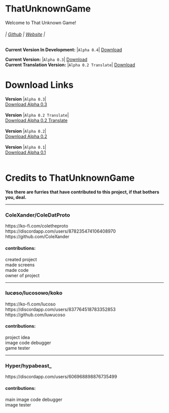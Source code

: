 # ThatUnknownGame
Welcome to That Unknown Game!
<h6>
  
  | [Github](https://github.com/ColeXander/ThatUnknownGame/) | [Website](https://colexander.github.io/ThatUnknownGame/) |
</h6>

<!--Do not include current development version in version branches-->

**Current Version In Development:** |`Alpha 0.4`| [Download](https://github.com/404)<br>
<!--Do not include current developemnt version in version branches-->

**Current Version:** |`Alpha 0.3`| [Download](https://github.com/ColeXander/ThatUnknownGame/archive/refs/tags/v0.3-alpha.zip)<br>
**Current Translation Version:** |`Alpha 0.2 Translate`| [Download](https://github.com/ColeXander/ThatUnknownGame/archive/refs/tags/v0.2-alpha-translate.zip)<br>
# Download Links
**Version** |`Alpha 0.3`|<br>
[Download Alpha 0.3](https://github.com/ColeXander/ThatUnknownGame/archive/refs/tags/v0.3-alpha.zip)<br><br>
**Version** |`Alpha 0.2 Translate`|<br>
[Download Alpha 0.2 Translate](https://github.com/ColeXander/ThatUnknownGame/archive/refs/tags/v0.2-alpha-translate.zip)<br><br>
**Version** |`Alpha 0.2`|<br>
[Download Alpha 0.2](https://github.com/ColeXander/ThatUnknownGame/archive/refs/tags/v0.2-alpha.zip)<br><br>
**Version** |`Alpha 0.1`|<br>
[Download Alpha 0.1](https://github.com/ColeXander/ThatUnknownGame/archive/refs/tags/v0.1-alpha.zip)<br><br>
# Credits to ThatUnknownGame
**Yes there are furries that have contributed to this project, if that bothers you, deal.**
<br>
<hr>
<h3>ColeXander/ColeDatProto</h3>
https://ko-fi.com/coletheproto
<br>
https://discordapp.com/users/878235474106408970
<br>
https://github.com/ColeXander
<br>
<h4>contributions:</h4>
created project<br>
made screens<br>
made code<br>
owner of project<br>
<hr>
<h3>lucøso/lucosowo/koko</h3>
https://ko-fi.com/lucoso
<br>
https://discordapp.com/users/837764518783352853
<br>
https://github.com/luwucoso
<br>
<h4>contributions:</h4>
project idea<br>
image code debugger<br>
game tester<br>
<hr>
<h3>Hyper/hypabeast_</h3>
https://discordapp.com/users/606968898876735499
<br>
<h4>contributions:</h4>
main image code debugger<br>
image tester<br>
